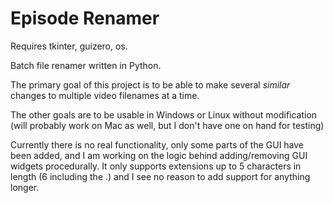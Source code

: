# Episode Renamer
Requires tkinter, guizero, os.

Batch file renamer written in Python.

The primary goal of this project is to be able to make several *similar* changes to multiple video filenames at a time.

The other goals are to be usable in Windows or Linux without modification (will probably work on Mac as well, but I don't have one on hand for testing)

Currently there is no real functionality, only some parts of the GUI have been added, and I am working on the logic behind adding/removing GUI widgets procedurally. 
It only supports extensions up to 5 characters in length (6 including the .) and I see no reason to add support for anything longer.